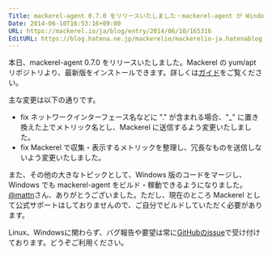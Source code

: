 ```yaml
---
Title: mackerel-agent 0.7.0 をリリースいたしました・mackerel-agent が Windows でもビルドできるようになりました
Date: 2014-06-10T16:53:16+09:00
URL: https://mackerel.io/ja/blog/entry/2014/06/10/165316
EditURL: https://blog.hatena.ne.jp/mackerelio/mackerelio-ja.hatenablog.mackerel.io/atom/entry/12921228815725845529
---
```


本日、mackerel-agent 0.7.0 をリリースいたしました。Mackerel の yum/apt リポジトリより、最新版をインストールできます。詳しくは[ガイド](https://mackerel.io/my/instruction-agent)をご覧ください。

主な変更は以下の通りです。

- <span class="label-fix">fix</span> ネットワークインターフェース名などに "." が含まれる場合、"_" に置き換えた上でメトリック名とし、Mackerel に送信するよう変更いたしました。
- <span class="label-fix">fix</span> Mackerel で収集・表示するメトリックを整理し、冗長なものを送信しないよう変更いたしました。

また、その他の大きなトピックとして、Windows 版のコードをマージし、Windows でも mackerel-agent をビルド・稼動できるようになりました。[@mattn](https://github.com/mattn)さん、ありがとうございました。ただし、現在のところ Mackerel として公式サポートはしておりませんので、ご自分でビルドしていただく必要があります。

Linux、Windowsに関わらず、バグ報告や要望は常に[GitHubのissue](https://github.com/mackerelio/mackerel-agent/issues)で受け付けております。どうぞご利用ください。
